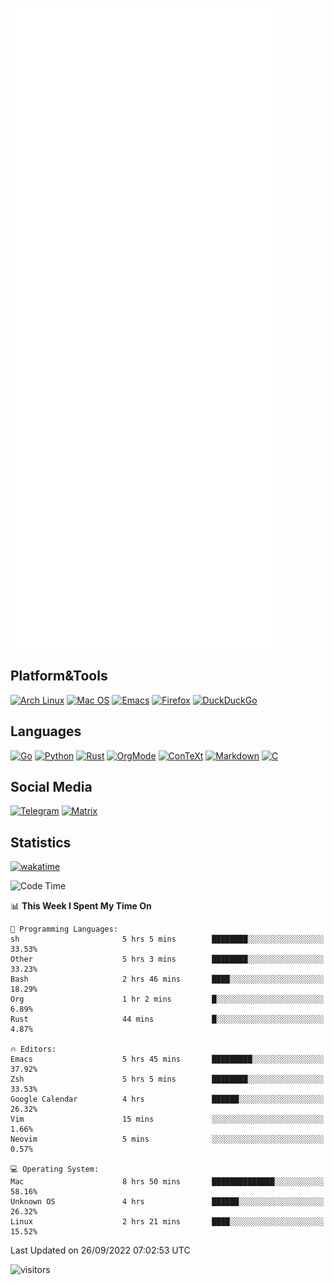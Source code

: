 ![Metrics](https://github.com/SteamedFish/SteamedFish/blob/master/github-metrics.svg)

## Platform&Tools

[![Arch Linux](https://img.shields.io/badge/ArchLinux-1793D1?logo=arch-linux&logoColor=fff&style=flat-square)](https://archlinux.org/)
[![Mac OS](https://img.shields.io/badge/MacOS-000000?style=flat-square&logo=macos&logoColor=F0F0F0)](https://www.apple.com/macos/)
[![Emacs](https://img.shields.io/badge/Emacs-%237F5AB6.svg?&style=flat-square&logo=gnu-emacs&logoColor=white)](https://www.gnu.org/software/emacs/)
[![Firefox](https://img.shields.io/badge/Firefox-FF7139?style=flat-square&logo=Firefox-Browser&logoColor=white)](https://firefox.com/)
[![DuckDuckGo](https://img.shields.io/badge/DuckDuckGo-DE5833?style=flat-square&logo=DuckDuckGo&logoColor=white)](https://duckduckgo.com/)

## Languages

[![Go](https://img.shields.io/badge/Golang-%2300ADD8.svg?style=flat-square&logo=go&logoColor=white)](https://golang.org/)
[![Python](https://img.shields.io/badge/Python-3670A0?style=flat-square&logo=python&logoColor=ffdd54)](https://www.python.org/)
[![Rust](https://img.shields.io/badge/Rust-%23000000.svg?style=flat-square&logo=rust&logoColor=white)](https://www.rust-lang.org/)
[![OrgMode](https://img.shields.io/badge/OrgMode-%23000000.svg?style=flat-square&logo=org&logoColor=white)](https://orgmode.org/)
[![ConTeXt](https://img.shields.io/badge/ConTeXt-%23008080.svg?style=flat-square&logo=latex&logoColor=white)](https://contextgarden.net/)
[![Markdown](https://img.shields.io/badge/MarkDown-%23000000.svg?style=flat-square&logo=markdown&logoColor=white)](https://daringfireball.net/projects/markdown/)
[![C](https://img.shields.io/badge/C-%2300599C.svg?style=flat-square&logo=c&logoColor=white)](https://www.iso.org/standard/74528.html)

## Social Media
[![Telegram](https://img.shields.io/badge/SteamedFish-2CA5E0?style=social&logo=telegram&logoColor=white)](https://t.me/SteamedFish)
[![Matrix](https://img.shields.io/badge/SteamedFish-2CA5E0?style=social&logo=matrix&logoColor=black)](https://matrix.to/#/@i:steamedfish.org)

## Statistics
[![wakatime](https://wakatime.com/badge/user/168280d6-fcf2-4b4f-ad3a-dc4612f35b38.svg)](https://wakatime.com/@168280d6-fcf2-4b4f-ad3a-dc4612f35b38)

<!--START_SECTION:waka-->
![Code Time](http://img.shields.io/badge/Code%20Time-2%2C024%20hrs%2033%20mins-blue)

📊 **This Week I Spent My Time On** 

```text
💬 Programming Languages: 
sh                       5 hrs 5 mins        ████████░░░░░░░░░░░░░░░░░   33.53% 
Other                    5 hrs 3 mins        ████████░░░░░░░░░░░░░░░░░   33.23% 
Bash                     2 hrs 46 mins       ████░░░░░░░░░░░░░░░░░░░░░   18.29% 
Org                      1 hr 2 mins         █░░░░░░░░░░░░░░░░░░░░░░░░   6.89% 
Rust                     44 mins             █░░░░░░░░░░░░░░░░░░░░░░░░   4.87%

🔥 Editors: 
Emacs                    5 hrs 45 mins       █████████░░░░░░░░░░░░░░░░   37.92% 
Zsh                      5 hrs 5 mins        ████████░░░░░░░░░░░░░░░░░   33.53% 
Google Calendar          4 hrs               ██████░░░░░░░░░░░░░░░░░░░   26.32% 
Vim                      15 mins             ░░░░░░░░░░░░░░░░░░░░░░░░░   1.66% 
Neovim                   5 mins              ░░░░░░░░░░░░░░░░░░░░░░░░░   0.57%

💻 Operating System: 
Mac                      8 hrs 50 mins       ██████████████░░░░░░░░░░░   58.16% 
Unknown OS               4 hrs               ██████░░░░░░░░░░░░░░░░░░░   26.32% 
Linux                    2 hrs 21 mins       ████░░░░░░░░░░░░░░░░░░░░░   15.52%

```


 Last Updated on 26/09/2022 07:02:53 UTC
<!--END_SECTION:waka-->

![visitors](https://visitor-badge.laobi.icu/badge?page_id=SteamedFish.SteamedFish)
